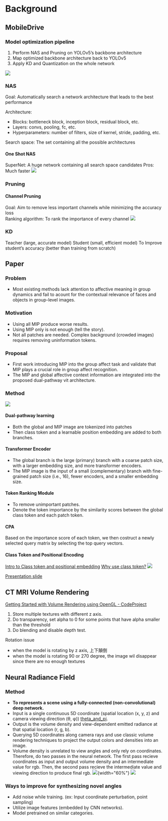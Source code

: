 # Background

## MobileDrive
### Model optimization pipeline
1. Perform NAS and Pruning on YOLOv5’s backbone architecture
2. Map optimized backbone architecture back to YOLOv5
3. Apply KD and Quantization on the whole network

![](./images/resume/optimization_pipeline.png)
### NAS
Goal: Automatically search a network architecture that leads to the best performance

Architecture:
* Blocks: bottleneck block, inception block, residual block, etc.
* Layers: convs, pooling, fc, etc.
* Hyperparameters: number of filters, size of kernel, stride, padding, etc.

Search space: The set containing all the possible architectures

#### One Shot NAS
SuperNet: A huge network containing all search space candidates
Pros: Much faster
![](./images/resume/oneshot.png)


### Pruning
#### Channel Pruning
Goal: Aim to remove less important channels while minimizing the accuracy loss  
Ranking algorithm: To rank the importance of every channel 
![](./images/resume/channel_pruning.png)

### KD
Teacher (large, accurate model) 
Student (small, efficient model)
To Improve student’s accuracy (better than training from scratch)  

## Paper
### Problem
* Most existing methods lack attention to affective meaning in group dynamics and fail to acount for the contextual relevance of faces and objects in group-level images.

### Motivation
* Using all MIP produce worse results.
* Using MIP only is not enough (tell the story).
* Not all patches are needed. Complex background (crowded images) requires removing uninformation tokens.

### Proposal
* First work introducing MIP into the group affect task and validate that MIP plays a crucial role in group affect recognition. 
* The MIP and global affective context information are integrated into the proposed dual-pathway vit architecture.

### Method
![](./images/resume/method.png)

#### Dual-pathway learning
* Both the global and MIP image are tokenized into patches
* Then class token and a learnable position embedding are added to both branches.
#### Transformer Encoder
- The global branch is the large (primary) branch with a coarse patch size, with a larger embedding size, and more transformer encoders.
- The MIP image is the input of a small (complementary) branch with fine-grained patch size (i.e., 16), fewer encoders, and a smaller embedding size.
#### Token Ranking Module
* To remove unimportant patches.
* Denote the token importance by the similarity scores between the global class token and each patch token.
#### CPA
Based on the importance score of each token, we then costruct a newly selected query matrix by selecting the top query vectors.

#### Class Token and Positional Encoding
[Intro to Class token and positional embedding](https://deepganteam.medium.com/vision-transformers-for-computer-vision-9f70418fe41a)
[Why use class token?](https://datascience.stackexchange.com/questions/90649/class-token-in-vit-and-bert)
![](./images/resume/cpa.png)

[Presentation slide](https://docs.google.com/presentation/d/1_wSrmuKN2r8Ue_UypCsoKqRkfPLuOJQg/edit?usp=sharing&ouid=117334240525465093292&rtpof=true&sd=true)

## CT MRI Volume Rendering

[Getting Started with Volume Rendering using OpenGL - CodeProject](https://www.codeproject.com/Articles/352270/Getting-Started-with-Volume-Rendering-using-OpenGL)

1. Store multiple textures with different z axis.
2. Do transparency, set alpha to 0 for some points that have alpha smaller than the threshold
3. Do blending and disable depth test.

Rotation issue

- when the model is rotating by z axis, 上下顛倒
- when the model is rotating 90 or 270 degree, the image wil disappear since there are no enough textures


## Neural Radiance Field
### Method
* **To represents a scene using a fully-connected (non-convolutional) deep network.**
* Input is a single continuous 5D coordinate (spatial location (x, y, z) and camera viewing direction (θ, φ)) [theta_and_pi](https://www.cs.cmu.edu/~barbic/camera.html).
* Output is the volume density and view-dependent emitted radiance at that spatial location (r, g, b).
* Querying 5D coordinates along camera rays and use classic volume rendering techniques to project the output colors and densities into an image.
* Volume density is unrelated to view angles and only rely on coordinates. Therefore, do two passes in the neural network. The first pass recieve coordinates as input and output volume density and an intermediate value for rgb. Then, the second pass recieve the intermediate value and viewing direction to produce final rgb. 
![](./images/resume/nerf1.svg){width="60%"}
![](./images/resume/nerf2.png)

### Ways to improve for synthesizing novel angles
* Add noise while training. (ex: Input coordinate perturbation, point sampling)
* Utilize image features (embedded by CNN networks).
* Model pretrained on similar categories.
